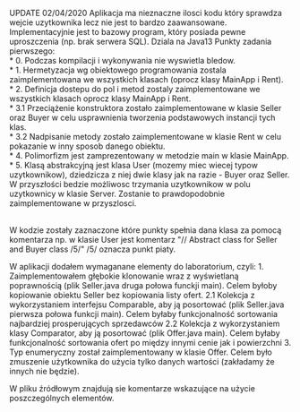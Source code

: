 UPDATE 02/04/2020
Aplikacja ma nieznaczne ilosci kodu który sprawdza wejcie uzytkownika lecz nie jest to bardzo zaawansowane.
Implementacyjnie jest to bazowy program, który posiada pewne uproszczenia (np. brak serwera SQL).
Dziala na Java13
Punkty zadania pierwszego:<br/>
	* 0. Podczas kompilacji i wykonywania nie wyswietla bledow.<br/>
	* 1. Hermetyzacja wg obiektowego programowania zostala zaimplementowana we wszystkich klasach (oprocz klasy MainApp i Rent).<br/>
	* 2. Definicja dostepu do pol i metod zostaly zaimplementowane we wszystkich klasach oprocz klasy MainApp i Rent.<br/>
		* 3.1 Przeciążenie konstruktora zostało zaimplementowane w klasie Seller oraz Buyer w celu usprawnienia tworzenia podstawowych instancji tych klas.<br/>
		* 3.2 Nadpisanie metody zostało zaimplementowane w klasie Rent w celu pokazanie w inny sposob danego obiektu.<br/>
	* 4. Polimorfizm jest zamprezentowany w metodzie main w klasie MainApp.<br/>
	* 5. Klasą abstrakcyjną jest klasa User (mozemy miec wiecej typow uzytkownikow), dziedzicza z niej dwie klasy jak na razie - Buyer oraz Seller. W przyszłości bedzie możliwosc trzymania uzytkownikow w polu uzytkownicy w klasie Server. Zostanie to prawdopodobnie zaimplementowane w przyszlosci.<br/><br/>
	
W kodzie zostały zaznaczone które punkty spełnia dana klasa za pomocą komentarza np.
w klasie User jest komentarz "// Abstract class for Seller and Buyer class \/5\/"
\/5\/ oznacza punkt piaty. 


W aplikacji dodałem wymaganane elementy do laboratorium, czyli:
	1. Zaimplementowałem głębokie klonowanie wraz z wyświetlaną poprawnością (plik Seller.java druga połowa funckji main). Celem byłoby kopiowanie obiektu Seller bez kopiowania listy ofert.
		2.1 Kolekcja z wykorzystaniem interfejsu Comparable, aby ją posortować (plik Seller.java pierwsza połowa funkcji main). Celem byłaby funkcjonalność sortowania najbardziej prosperujących sprzedawców
		2.2 Kolekcja z wykorzystaniem klasy Comparator, aby ją posortować (plik Offer.java main). Celem byłaby funkcjonalność sortowania ofert po między innymi cenie jak i powierzchni
	3. Typ enumeryczny został zaimplementowany w klasie Offer. Celem było zmuszenie użytkownika do użycia tylko danych wartości (zakładamy że innych nie będzie).

W pliku źródłowym znajdują sie komentarze wskazujące na użycie poszczególnych elementów.

